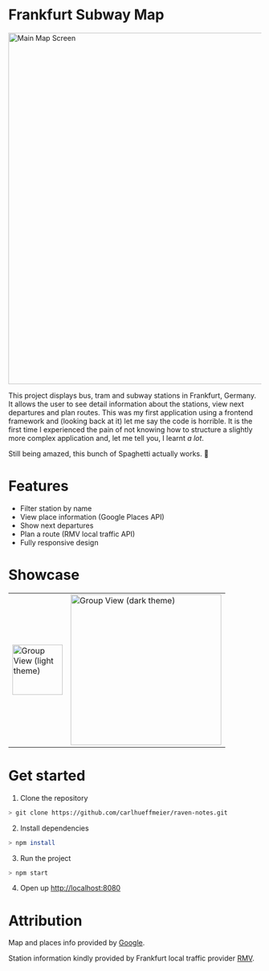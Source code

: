 # Frankfurt Subway Map

<img width="700" src="https://user-images.githubusercontent.com/27681148/47577336-ece26c00-d946-11e8-8aa3-61d3d4acb5ea.png" alt="Main Map Screen">

This project displays bus, tram and subway stations in Frankfurt, Germany. It allows the user to see detail information about the stations, view next departures and plan routes.
This was my first application using a frontend framework and (looking back at it) let me say the code is horrible. It is the first time I experienced the pain of not knowing how to structure a slightly more complex application and, let me tell you, I learnt _a lot_.

Still being amazed, this bunch of Spaghetti actually works. 🍝

# Features

- Filter station by name
- View place information (Google Places API)
- Show next departures
- Plan a route (RMV local traffic API)
- Fully responsive design

# Showcase

<center>
  <table>
    <tr>
      <td><img width="100" alt="Group View (light theme)" src="https://user-images.githubusercontent.com/27681148/47578195-0c7a9400-d949-11e8-879d-add8d1d0e8c4.png"></td>
      <td><img width="300" alt="Group View (dark theme)" src="https://user-images.githubusercontent.com/27681148/47578235-2fa54380-d949-11e8-9a81-ce239ad587d5.png"></td>
    </tr>
  </table>
</center>

# Get started

1. Clone the repository

```sh
> git clone https://github.com/carlhueffmeier/raven-notes.git
```

2. Install dependencies

```sh
> npm install
```

3. Run the project

```sh
> npm start
```

4. Open up [http://localhost:8080](http://localhost:8080)

# Attribution

Map and places info provided by [Google](https://developers.google.com/maps/documentation/javascript/?hl=en).

Station information kindly provided by Frankfurt local traffic provider [RMV](https://opendata.rmv.de/site/start.html).
